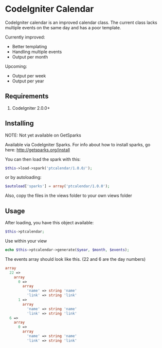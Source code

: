 # CodeIgniter Calendar

CodeIgniter calendar is an improved calendar class. The current class lacks multiple events on the same day and has a poor template.

Currently improved:
- Better templating
- Handling multiple events
- Output per month

Upcoming:
- Output per week
- Output per year

## Requirements
1. CodeIgniter 2.0.0+

## Installing

NOTE: Not yet available on GetSparks

Available via CodeIgniter Sparks. For info about how to install sparks, go here: http://getsparks.org/install

You can then load the spark with this:

```php
$this->load->spark('ptcalendar/1.0.0/');
```

or by autoloading:

```php
$autoload['sparks'] = array('ptcalendar/1.0.0');
```

Also, copy the files in the views folder to your own views folder

## Usage

After loading, you have this object available:

```php
$this->ptcalendar;
```

Use within your view
```php
echo $this->ptcalendar->generate($year, $month, $events);
```

The events array should look like this. (22 and 6 are the day numbers)
```php
array
  22 => 
    array
      0 => 
        array
          'name' => string 'name'
          'link' => string 'link'
      1 => 
        array
          'name' => string 'name'
          'link' => string 'link'
  6 => 
    array
      0 => 
        array
          'name' => string 'name'
          'link' => string 'link'
```
